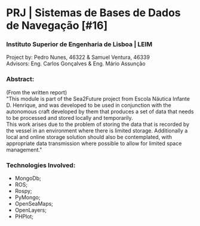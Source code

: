 # PRJ | Sistemas de Bases de Dados de Navegação [#16]
### Instituto Superior de Engenharia de Lisboa | LEIM
Project by: Pedro Nunes, 46322 & Samuel Ventura, 46339 <br>
Advisors: Eng. Carlos Gonçalves & Eng. Mário Assunção

### Abstract:
(From the written report) <br>
"This module is part of the Sea2Future project from Escola Náutica Infante D. Henrique, and was developed to be used in conjunction with the autonomous craft developed by them that produces a set of data that needs to be processed and stored locally and temporarily. <br>
This work arises due to the problem of storing the data that is recorded by the vessel in an environment where there is limited storage. Additionally a local and online storage solution should also be contemplated, with appropriate data transmission where possible to allow for limited space management."<br>

### Technologies Involved:
* MongoDb;
* ROS;
* Rospy;
* PyMongo;
* OpenSeaMaps;
* OpenLayers;
* PHPlot;
